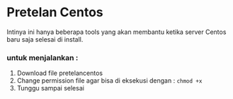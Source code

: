 # Pretelan Centos
 Intinya ini hanya beberapa tools yang akan membantu ketika server Centos baru saja selesai di install.

 ### untuk menjalankan : 
1. Download file pretelancentos
2. Change permission file agar bisa di eksekusi dengan : `chmod +x`
3. Tunggu sampai selesai